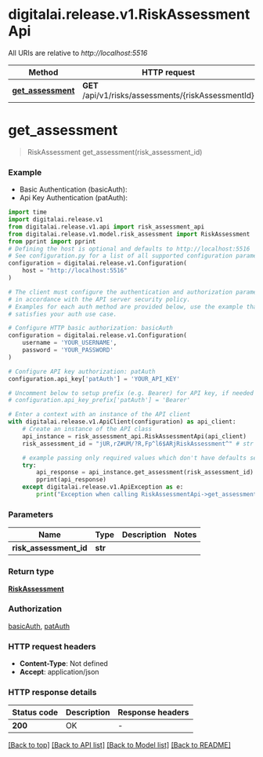 # digitalai.release.v1.RiskAssessmentApi

All URIs are relative to *http://localhost:5516*

Method | HTTP request | Description
------------- | ------------- | -------------
[**get_assessment**](RiskAssessmentApi.md#get_assessment) | **GET** /api/v1/risks/assessments/{riskAssessmentId} | 


# **get_assessment**
> RiskAssessment get_assessment(risk_assessment_id)



### Example

* Basic Authentication (basicAuth):
* Api Key Authentication (patAuth):

```python
import time
import digitalai.release.v1
from digitalai.release.v1.api import risk_assessment_api
from digitalai.release.v1.model.risk_assessment import RiskAssessment
from pprint import pprint
# Defining the host is optional and defaults to http://localhost:5516
# See configuration.py for a list of all supported configuration parameters.
configuration = digitalai.release.v1.Configuration(
    host = "http://localhost:5516"
)

# The client must configure the authentication and authorization parameters
# in accordance with the API server security policy.
# Examples for each auth method are provided below, use the example that
# satisfies your auth use case.

# Configure HTTP basic authorization: basicAuth
configuration = digitalai.release.v1.Configuration(
    username = 'YOUR_USERNAME',
    password = 'YOUR_PASSWORD'
)

# Configure API key authorization: patAuth
configuration.api_key['patAuth'] = 'YOUR_API_KEY'

# Uncomment below to setup prefix (e.g. Bearer) for API key, if needed
# configuration.api_key_prefix['patAuth'] = 'Bearer'

# Enter a context with an instance of the API client
with digitalai.release.v1.ApiClient(configuration) as api_client:
    # Create an instance of the API class
    api_instance = risk_assessment_api.RiskAssessmentApi(api_client)
    risk_assessment_id = "jUR,rZ#UM/?R,Fp^l6$ARjRiskAssessment^" # str | 

    # example passing only required values which don't have defaults set
    try:
        api_response = api_instance.get_assessment(risk_assessment_id)
        pprint(api_response)
    except digitalai.release.v1.ApiException as e:
        print("Exception when calling RiskAssessmentApi->get_assessment: %s\n" % e)
```


### Parameters

Name | Type | Description  | Notes
------------- | ------------- | ------------- | -------------
 **risk_assessment_id** | **str**|  |

### Return type

[**RiskAssessment**](RiskAssessment.md)

### Authorization

[basicAuth](../README.md#basicAuth), [patAuth](../README.md#patAuth)

### HTTP request headers

 - **Content-Type**: Not defined
 - **Accept**: application/json


### HTTP response details

| Status code | Description | Response headers |
|-------------|-------------|------------------|
**200** | OK |  -  |

[[Back to top]](#) [[Back to API list]](../README.md#documentation-for-api-endpoints) [[Back to Model list]](../README.md#documentation-for-models) [[Back to README]](../README.md)

